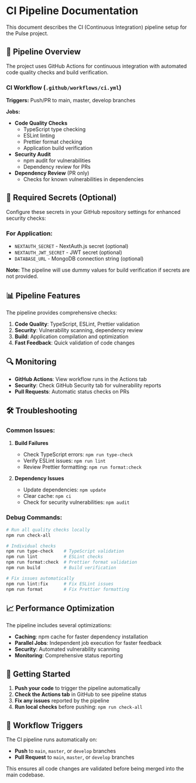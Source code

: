 # CI Pipeline Documentation

This document describes the CI (Continuous Integration) pipeline setup for the Pulse project.

## 🚀 Pipeline Overview

The project uses GitHub Actions for continuous integration with automated code quality checks and build verification.

### CI Workflow (`.github/workflows/ci.yml`)

**Triggers:** Push/PR to main, master, develop branches

**Jobs:**

- **Code Quality Checks**
  - TypeScript type checking
  - ESLint linting
  - Prettier format checking
  - Application build verification
- **Security Audit**
  - npm audit for vulnerabilities
  - Dependency review for PRs
- **Dependency Review** (PR only)
  - Checks for known vulnerabilities in dependencies

## 🔧 Required Secrets (Optional)

Configure these secrets in your GitHub repository settings for enhanced security checks:

### For Application:

- `NEXTAUTH_SECRET` - NextAuth.js secret (optional)
- `NEXTAUTH_JWT_SECRET` - JWT secret (optional)
- `DATABASE_URL` - MongoDB connection string (optional)

**Note:** The pipeline will use dummy values for build verification if secrets are not provided.

## 📊 Pipeline Features

The pipeline provides comprehensive checks:

1. **Code Quality**: TypeScript, ESLint, Prettier validation
2. **Security**: Vulnerability scanning, dependency review
3. **Build**: Application compilation and optimization
4. **Fast Feedback**: Quick validation of code changes

## 🔍 Monitoring

- **GitHub Actions**: View workflow runs in the Actions tab
- **Security**: Check GitHub Security tab for vulnerability reports
- **Pull Requests**: Automatic status checks on PRs

## 🛠️ Troubleshooting

### Common Issues:

1. **Build Failures**
   - Check TypeScript errors: `npm run type-check`
   - Verify ESLint issues: `npm run lint`
   - Review Prettier formatting: `npm run format:check`

2. **Dependency Issues**
   - Update dependencies: `npm update`
   - Clear cache: `npm ci`
   - Check for security vulnerabilities: `npm audit`

### Debug Commands:

```bash
# Run all quality checks locally
npm run check-all

# Individual checks
npm run type-check    # TypeScript validation
npm run lint          # ESLint checks
npm run format:check  # Prettier format validation
npm run build         # Build verification

# Fix issues automatically
npm run lint:fix      # Fix ESLint issues
npm run format        # Fix Prettier formatting
```

## 📈 Performance Optimization

The pipeline includes several optimizations:

- **Caching**: npm cache for faster dependency installation
- **Parallel Jobs**: Independent job execution for faster feedback
- **Security**: Automated vulnerability scanning
- **Monitoring**: Comprehensive status reporting

## 🚀 Getting Started

1. **Push your code** to trigger the pipeline automatically
2. **Check the Actions tab** in GitHub to see pipeline status
3. **Fix any issues** reported by the pipeline
4. **Run local checks** before pushing: `npm run check-all`

## 🔄 Workflow Triggers

The CI pipeline runs automatically on:

- **Push** to `main`, `master`, or `develop` branches
- **Pull Request** to `main`, `master`, or `develop` branches

This ensures all code changes are validated before being merged into the main codebase.
